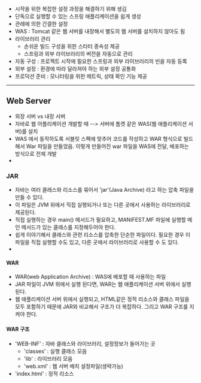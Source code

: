 
- 시작을 위한 복잡한 설정  과정을 해결하기 위해 생김
- 단독으로 실행할 수 있는 스프링 애플리케이션을 쉽게 생성
- 관례에 의한 간결한 설정
- WAS : Tomcat 같은 웹 서버를 내장해서 별도의 웹 서버를 설치하지 않아도 됨
-  라이브러리 관리
	- 손쉬운 빌드 구성을 위한 스타터 종속성 제공
	- 스프링과 외부 라이브러리의 버전을 자동으로 관리
- 자동 구성 : 프로젝트 시작에 필요한 스프링과 외부 라이브러리의 빈을 자동 등록
- 외부 설정 : 환경에 따라 달라져야 하는 외부 설정 공통화
- 프로덕션 준비 : 모니터링을 위한 메트릭, 상태 확인 기능 제공
***
## Web Server
- 외장 서버 vs 내장 서버
- 자바로 웹 어플리케이션 개발할 때 --> 서버에 톰캣 같은 WAS(웹 애플리케이션 서버)를 설치
- WAS 에서 동작하도록 서블릿 스펙에 맞추어 코드를 작성하고 WAR 형식으로 빌드해서 War 파일을 만들었음. 이렇게 만들어진 war 파일을 WAS에 전달, 배포하는 방식으로 전체 개발
-
### JAR
- 자바는 여러 클래스와 리소스를 묶어서 'jar'(Java Archive) 라고 하는 압축 파일을 만들 수 있다.
- 이 파일은 JVM 위에서 직접 실행되거나 또는 다른 곳에서 사용하는 라이브러리로 제공된다.
- 직접 실행하는 경우 main() 메서드가 필요하고, MANIFEST.MF 파일에 실행할 메인 메서드가 있는 클래스를 지정해두어야 한다.
- 쉽게 이야기해서 클래스와 관련 리소스를 압축한 단순한 파일이다. 필요한 경우 이 파일을 직접 실행할 수도 있고, 다른 곳에서 라이브러리로 사용할 수 도 있다.
-
#### WAR
- WAR(web Application Archive) : WAS에 배포할 때 사용하는 파일
- JAR 파일이 JVM 위에서 실행 된다면, WAR는 웹 애플리케이션 서버 위에서 실행된다.
- 웹 애플리케이션 서버 위에서 실행되고, HTML같은 정적 리소스와 클래스 파일을 모두 포함하기 때문에 JAR와 비교해서 구조가 더 복잡하다. 그리고 WAR 구조를 지켜야 한다.
#### WAR 구조
- 'WEB-INF' : 자바 클래스와 라이브러리, 설정정보가 들어가는 곳
	- 'classes' : 실행 클래스 모음
	- 'lib' : 라이브러리 모음
	- 'web.xml' : 웹 서버 배치 설정파일(생략가능)
- 'index.html' : 정적 리소스